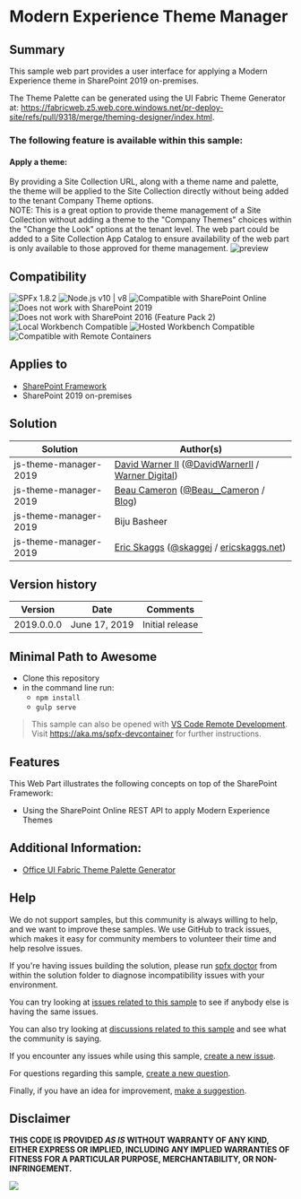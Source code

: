 # Modern Experience Theme Manager

## Summary
This sample web part provides a user interface for applying a Modern Experience theme in SharePoint 2019 on-premises.

The Theme Palette can be generated using the UI Fabric Theme Generator at: https://fabricweb.z5.web.core.windows.net/pr-deploy-site/refs/pull/9318/merge/theming-designer/index.html.

### The following feature is available within this sample:

#### Apply a theme:
By providing a Site Collection URL, along with a theme name and palette, the theme will be applied to the Site Collection directly without being added to the tenant Company Theme options.<br>
NOTE: This is a great option to provide theme management of a Site Collection without adding a theme to the "Company Themes" choices within the "Change the Look" options at the tenant level. The web part could be added to a Site Collection App Catalog to ensure availability of the web part is only available to those approved for theme management.
![preview](./assets/apply-a-theme.png)



## Compatibility

![SPFx 1.8.2](https://img.shields.io/badge/SPFx-1.8.2-green.svg) 
![Node.js v10 | v8](https://img.shields.io/badge/Node.js-v10%20%7C%20v8-green.svg) 
![Compatible with SharePoint Online](https://img.shields.io/badge/SharePoint%20Online-Compatible-green.svg)
![Does not work with SharePoint 2019](https://img.shields.io/badge/SharePoint%20Server%202019-Incompatible-red.svg)
![Does not work with SharePoint 2016 (Feature Pack 2)](https://img.shields.io/badge/SharePoint%20Server%202016%20(Feature%20Pack%202)-Incompatible-red.svg "SharePoint Server 2016 Feature Pack 2 requires SPFx 1.1")
![Local Workbench Compatible](https://img.shields.io/badge/Local%20Workbench-Compatible-green.svg)
![Hosted Workbench Compatible](https://img.shields.io/badge/Hosted%20Workbench-Compatible-green.svg)
![Compatible with Remote Containers](https://img.shields.io/badge/Remote%20Containers-Compatible-green.svg)

## Applies to

* [SharePoint Framework](https://docs.microsoft.com/sharepoint/dev/spfx/sharepoint-framework-overview)
* SharePoint 2019 on-premises


## Solution

Solution|Author(s)
--------|---------
js-theme-manager-2019 | [David Warner II](https://github.com/PopWarner) ([@DavidWarnerII](https://twitter.com/davidwarnerii) / [Warner Digital](http://warner.digital))
js-theme-manager-2019 | [Beau Cameron](https://github.com/bcameron1231) ([@Beau__Cameron](https://twitter.com/@Beau__Cameron) / [Blog](https://beaucameron.net/))
js-theme-manager-2019 | Biju Basheer
js-theme-manager-2019 | [Eric Skaggs](https://github.com/skaggej) ([@skaggej](https://twitter.com/skaggej) / [ericskaggs.net](http://www.ericskaggs.net/))

## Version history

Version|Date|Comments
-------|----|--------
2019.0.0.0|June 17, 2019|Initial release

## Minimal Path to Awesome

- Clone this repository
- in the command line run:
  - `npm install`
  - `gulp serve`

>  This sample can also be opened with [VS Code Remote Development](https://code.visualstudio.com/docs/remote/remote-overview). Visit https://aka.ms/spfx-devcontainer for further instructions.



## Features
This Web Part illustrates the following concepts on top of the SharePoint Framework:

- Using the SharePoint Online REST API to apply Modern Experience Themes

## Additional Information:

- [Office UI Fabric Theme Palette Generator](https://fabricweb.z5.web.core.windows.net/pr-deploy-site/refs/pull/9318/merge/theming-designer/index.html)

## Help

We do not support samples, but this community is always willing to help, and we want to improve these samples. We use GitHub to track issues, which makes it easy for  community members to volunteer their time and help resolve issues.

If you're having issues building the solution, please run [spfx doctor](https://pnp.github.io/cli-microsoft365/cmd/spfx/spfx-doctor/) from within the solution folder to diagnose incompatibility issues with your environment.

You can try looking at [issues related to this sample](https://github.com/pnp/sp-dev-fx-webparts/issues?q=label%3A%22sample%3A%20js-theme-manager-2019%22) to see if anybody else is having the same issues.

You can also try looking at [discussions related to this sample](https://github.com/pnp/sp-dev-fx-webparts/discussions?discussions_q=js-theme-manager-2019) and see what the community is saying.

If you encounter any issues while using this sample, [create a new issue](https://github.com/pnp/sp-dev-fx-webparts/issues/new?assignees=&labels=Needs%3A+Triage+%3Amag%3A%2Ctype%3Abug-suspected%2Csample%3A%20js-theme-manager-2019&template=bug-report.yml&sample=js-theme-manager-2019&authors=@skaggej%20@bcameron1231%20@PopWarner&title=js-theme-manager-2019%20-%20).

For questions regarding this sample, [create a new question](https://github.com/pnp/sp-dev-fx-webparts/issues/new?assignees=&labels=Needs%3A+Triage+%3Amag%3A%2Ctype%3Aquestion%2Csample%3A%20js-theme-manager-2019&template=question.yml&sample=js-theme-manager-2019&authors=@skaggej%20@bcameron1231%20@PopWarner&title=js-theme-manager-2019%20-%20).

Finally, if you have an idea for improvement, [make a suggestion](https://github.com/pnp/sp-dev-fx-webparts/issues/new?assignees=&labels=Needs%3A+Triage+%3Amag%3A%2Ctype%3Aenhancement%2Csample%3A%20js-theme-manager-2019&template=suggestion.yml&sample=js-theme-manager-2019&authors=@skaggej%20@bcameron1231%20@PopWarner&title=js-theme-manager-2019%20-%20).


## Disclaimer

**THIS CODE IS PROVIDED *AS IS* WITHOUT WARRANTY OF ANY KIND, EITHER EXPRESS OR IMPLIED, INCLUDING ANY IMPLIED WARRANTIES OF FITNESS FOR A PARTICULAR PURPOSE, MERCHANTABILITY, OR NON-INFRINGEMENT.**

<img src="https://pnptelemetry.azurewebsites.net/sp-dev-fx-webparts/samples/js-theme-manager-2019" />
